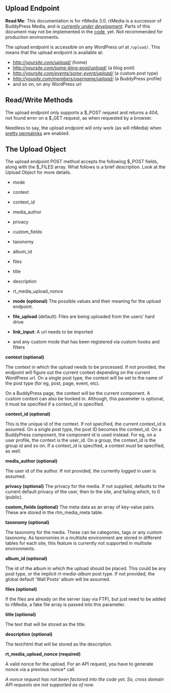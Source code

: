 ## Upload Endpoint

**Read Me**: This documentation is for rtMedia 3.0. rtMedia is a successor of BuddyPress Media, and is [_currently under development_](https://rtcamp.com/blog/getting-ready-for-rtmedia/). Parts of this document may not be implemented in the [code](https://github.com/rtCamp/buddypress-media/tree/rtmedia), yet. Not recommended for production environments.

The upload endpoint is accessible on any WordPress url at `/upload/`. This means that the upload endpoint is available at:

* _http://yoursite.com/upload/_ (home)
* _http://yoursite.com/some-blog-post/upload/_ (a blog post)
* _http://yoursite.com/events/some-event/upload/_ (a custom post type)
* _http://yousite.com/members/username/upload/_ (a BuddyPress profile)
* and so on, on any WordPress url

## Read/Write Methods

The upload endpoint only supports a $_POST request and returns a 404, not found error on a $_GET request, as when requested by a browser.

Needless to say, the upload endpoint will only work (as will rtMedia) when [pretty permalinks](http://codex.wordpress.org/Using_Permalinks) are enabled.

## The Upload Object

The upload endpoint POST method accepts the following $_POST fields, along with the $_FILES array. What follows is a brief description. Look at the Upload Object for more details.

* mode
* context
* context_id
* media_author
* privacy
* custom_fields
* taxonomy
* album_id
* files
* title
* description
* rt_media_upload_nonce

* **mode (optional)** The possible values and their meaning for the upload endpoint.
* **file_upload** (default): Files are being uploaded from the users' hard drive
* **link_input**: A url needs to be imported
* and any custom mode that has been registered via custom hooks and filters

**context (optional)**

The context in which the upload needs to be processed. If not provided, the endpoint will figure out the current context depending on the current WordPress url. On a single post type, the context will be set to the name of the post type (for eg, post, page, event, etc).

On a BuddyPress page, the context will be the current component. A custom context can also be hooked in. Although, this parameter is optional, it must be specified if a context_id is specified.

**context_id (optional)**

This is the unique id of the context. If not specified, the current context_id is assumed. On a single post type, the post ID becomes the context_id. On a BuddyPress component, the component id is used instead. For eg, on a user profile, the context is the user_id. On a group, the context_id is the group id and so on. If a context_id is specified, a context _must_ be specified, as well.

**media_author (optional)**

The user id of the author. If not provided, the currently logged in user is assumed.

**privacy (optional)**
The privacy for the media. If not supplied, defaults to the current default privacy of the user, then to the site, and failing which, to 0 (public).

**custom_fields (optional)**
The meta data as an array of key-value pairs. These are stored in the rtm_media_meta table.

**taxonomy (optional)**

The taxonomy for the media. These can be categories, tags or any custom taxonomy. As taxonomies in a multisite environment are stored in different tables for each site, this feature is currently not supported in multisite environments.

**album_id (optional)**

The id of the album in which the upload should be placed. This could be any post type, or the implicit _rt-media-album_ post type. If not provided, the global default 'Wall Posts' album will be assumed.

**files (optional)**

If the files are already on the server (say via FTP), but just need to be added to rtMedia, a fake file array is passed into this parameter.

**title (optional)**

The text that will be stored as the title.

**description (optional)**

The text/html that will be stored as the description.

**rt_media_upload_nonce (required)**

A valid nonce for the upload. For an API request, you have to generate nonce via a previous nonce* call.



*A nonce request has not been factored into the code yet. So, cross domain API requests are not supported as of now.*
